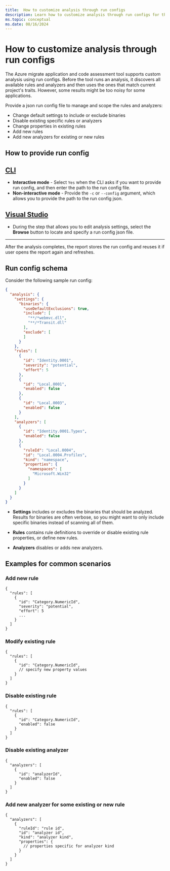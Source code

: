 ```yaml
---
title:  How to customize analysis through run configs
description: Learn how to customize analysis through run configs for the Azure migrate application and code assessment for .NET
ms.topic: conceptual
ms.date: 08/16/2024
---
```


# How to customize analysis through run configs

The Azure migrate application and code assessment tool supports custom analysis using run configs. Before the tool runs an analysis, it discovers all available rules and analyzers and then uses the ones that match current project's traits. However, some results might be too noisy for some applications.

Provide a json run config file to manage and scope the rules and analyzers:

- Change default settings to include or exclude binaries  
- Disable existing specific rules or analyzers  
- Change properties in existing rules
- Add new rules  
- Add new analyzers for existing or new rules  

## How to provide run config

## [CLI](#tab/cli)

- **Interactive mode** - Select `Yes` when the CLI asks if you want to provide run config, and then enter the path to the run config file.
- **Non-interactive mode** - Provide the `-c` or `--config` argument, which allows you to provide the path to the run config json.

## [Visual Studio](#tab/visual-studio)

- During the step that allows you to edit analysis settings, select the **Browse** button to locate and specify a run config json file.

---

After the analysis completes, the report stores the run config and reuses it if user opens the report again and refreshes.

## Run config schema

Consider the following sample run config:

```json
{
  "analysis": {
    "settings": {
      "binaries": {
        "useDefaultExclusions": true,
        "include": [
          "**/*webmvc.dll",
          "**/*Transit.dll"
        ],
        "exclude": [
        ]
      }
    },
    "rules": [
      {
        "id": "Identity.0001",
        "severity": "potential",
        "effort": 5
      },
      {
        "id": "Local.0001",
        "enabled": false
      },
      {
        "id": "Local.0003",
        "enabled": false
      }
    ],
    "analyzers": [
      {
        "id": "Identity.0001.Types",
        "enabled": false
      },
      {
        "ruleId": "Local.0004",
        "id": "Local.0004.Profiles",
        "kind": "namespace",
        "properties": {
          "namespaces": [
            "Microsoft.Win32"
          ]
        }
      }
    ]
  }
}
```

- **Settings** includes or excludes the binaries that should be analyzed. Results for binaries are often verbose, so you might want to only include specific binaries instead of scanning all of them.

- **Rules** contains rule definitions to override or disable existing rule properties, or define new rules.

- **Analyzers** disables or adds new analyzers.

## Examples for common scenarios

### Add new rule

```
{
  "rules": [
    {
      "id": "Category.NumericId",
      "severity": "potential",
      "effort": 5
      ...
    }
  ]
}
```

### Modify existing rule

```
{
  "rules": [
    {
      "id": "Category.NumericId",
      // specify new property values
    }
  ]
}
```

### Disable existing rule

```
{
  "rules": [
    {
      "id": "Category.NumericId",
      "enabled": false
    }
  ]
}
```

### Disable existing analyzer

```
{
  "analyzers": [
    {
      "id": "analyzerId",
      "enabled": false
    }
  ]
}
```

### Add new analyzer for some existing or new rule

```
{
  "analyzers": [
    {
      "ruleId": "rule id",
      "id": "analyzer id",
      "kind": "analyzer kind",
      "properties": {
        // properties specific for analyzer kind
      }
    }
  ]
}
```
